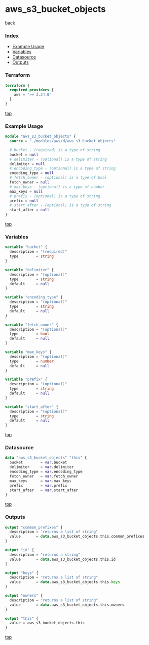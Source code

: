 # aws_s3_bucket_objects

[back](../aws.md)

### Index

- [Example Usage](#example-usage)
- [Variables](#variables)
- [Datasource](#datasource)
- [Outputs](#outputs)

### Terraform

```terraform
terraform {
  required_providers {
    aws = ">= 3.34.0"
  }
}
```

[top](#index)

### Example Usage

```terraform
module "aws_s3_bucket_objects" {
  source = "./modules/aws/d/aws_s3_bucket_objects"

  # bucket - (required) is a type of string
  bucket = null
  # delimiter - (optional) is a type of string
  delimiter = null
  # encoding_type - (optional) is a type of string
  encoding_type = null
  # fetch_owner - (optional) is a type of bool
  fetch_owner = null
  # max_keys - (optional) is a type of number
  max_keys = null
  # prefix - (optional) is a type of string
  prefix = null
  # start_after - (optional) is a type of string
  start_after = null
}
```

[top](#index)

### Variables

```terraform
variable "bucket" {
  description = "(required)"
  type        = string
}

variable "delimiter" {
  description = "(optional)"
  type        = string
  default     = null
}

variable "encoding_type" {
  description = "(optional)"
  type        = string
  default     = null
}

variable "fetch_owner" {
  description = "(optional)"
  type        = bool
  default     = null
}

variable "max_keys" {
  description = "(optional)"
  type        = number
  default     = null
}

variable "prefix" {
  description = "(optional)"
  type        = string
  default     = null
}

variable "start_after" {
  description = "(optional)"
  type        = string
  default     = null
}
```

[top](#index)

### Datasource

```terraform
data "aws_s3_bucket_objects" "this" {
  bucket        = var.bucket
  delimiter     = var.delimiter
  encoding_type = var.encoding_type
  fetch_owner   = var.fetch_owner
  max_keys      = var.max_keys
  prefix        = var.prefix
  start_after   = var.start_after
}
```

[top](#index)

### Outputs

```terraform
output "common_prefixes" {
  description = "returns a list of string"
  value       = data.aws_s3_bucket_objects.this.common_prefixes
}

output "id" {
  description = "returns a string"
  value       = data.aws_s3_bucket_objects.this.id
}

output "keys" {
  description = "returns a list of string"
  value       = data.aws_s3_bucket_objects.this.keys
}

output "owners" {
  description = "returns a list of string"
  value       = data.aws_s3_bucket_objects.this.owners
}

output "this" {
  value = aws_s3_bucket_objects.this
}
```

[top](#index)
